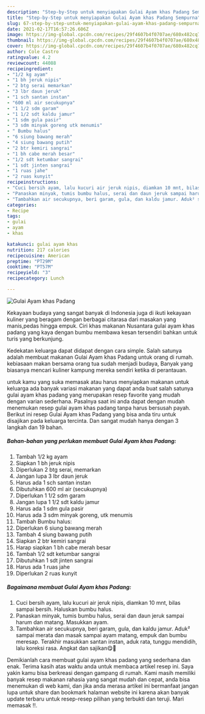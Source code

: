 ```yaml
---
description: "Step-by-Step untuk menyiapakan Gulai Ayam khas Padang Sempurna"
title: "Step-by-Step untuk menyiapakan Gulai Ayam khas Padang Sempurna"
slug: 67-step-by-step-untuk-menyiapakan-gulai-ayam-khas-padang-sempurna
date: 2021-02-17T16:57:26.606Z
image: https://img-global.cpcdn.com/recipes/29f4607b4f0707ae/680x482cq70/gulai-ayam-khas-padang-foto-resep-utama.jpg
thumbnail: https://img-global.cpcdn.com/recipes/29f4607b4f0707ae/680x482cq70/gulai-ayam-khas-padang-foto-resep-utama.jpg
cover: https://img-global.cpcdn.com/recipes/29f4607b4f0707ae/680x482cq70/gulai-ayam-khas-padang-foto-resep-utama.jpg
author: Cole Castro
ratingvalue: 4.2
reviewcount: 44088
recipeingredient:
- "1/2 kg ayam"
- "1 bh jeruk nipis"
- "2 btg serai memarkan"
- "3 lbr daun jeruk"
- "1 sch santan instan"
- "600 ml air secukupnya"
- "1 1/2 sdm garam"
- "1 1/2 sdt kaldu jamur"
- "1 sdm gula pasir"
- "3 sdm minyak goreng utk menumis"
- " Bumbu halus"
- "6 siung bawang merah"
- "4 siung bawang putih"
- "2 btr kemiri sangrai"
- "1 bh cabe merah besar"
- "1/2 sdt ketumbar sangrai"
- "1 sdt jinten sangrai"
- "1 ruas jahe"
- "2 ruas kunyit"
recipeinstructions:
- "Cuci bersih ayam, lalu kucuri air jeruk nipis, diamkan 10 mnt, bilas sampai bersih. Haluskan bumbu halus."
- "Panaskan minyak, tumis bumbu halus, serai dan daun jeruk sampai harum dan matang. Masukkan ayam."
- "Tambahkan air secukupnya, beri garam, gula, dan kaldu jamur. Aduk² sampai merata dan masak sampai ayam matang, empuk dan bumbu meresap. Terakhir masukkan santan instan, aduk rata, tunggu mendidih, lalu koreksi rasa. Angkat dan sajikan😋🥰"
categories:
- Recipe
tags:
- gulai
- ayam
- khas

katakunci: gulai ayam khas 
nutrition: 217 calories
recipecuisine: American
preptime: "PT29M"
cooktime: "PT57M"
recipeyield: "3"
recipecategory: Lunch

---
```



![Gulai Ayam khas Padang](https://img-global.cpcdn.com/recipes/29f4607b4f0707ae/680x482cq70/gulai-ayam-khas-padang-foto-resep-utama.jpg)

Kekayaan budaya yang sangat banyak di Indonesia juga di ikuti kekayaan kuliner yang beragam dengan berbagai citarasa dari masakan yang manis,pedas hingga empuk. Ciri khas makanan Nusantara gulai ayam khas padang yang kaya dengan bumbu membawa kesan tersendiri bahkan untuk turis yang berkunjung.




Kedekatan keluarga dapat didapat dengan cara simple. Salah satunya adalah membuat makanan Gulai Ayam khas Padang untuk orang di rumah. kebiasaan makan bersama orang tua sudah menjadi budaya, Banyak yang biasanya mencari kuliner kampung mereka sendiri ketika di perantauan.

untuk kamu yang suka memasak atau harus menyiapkan makanan untuk keluarga ada banyak variasi makanan yang dapat anda buat salah satunya gulai ayam khas padang yang merupakan resep favorite yang mudah dengan varian sederhana. Pasalnya saat ini anda dapat dengan mudah menemukan resep gulai ayam khas padang tanpa harus bersusah payah.
Berikut ini resep Gulai Ayam khas Padang yang bisa anda tiru untuk disajikan pada keluarga tercinta. Dan sangat mudah hanya dengan 3 langkah dan 19 bahan.


<!--inarticleads1-->

##### Bahan-bahan yang perlukan membuat Gulai Ayam khas Padang:

1. Tambah 1/2 kg ayam
1. Siapkan 1 bh jeruk nipis
1. Diperlukan 2 btg serai, memarkan
1. Jangan lupa 3 lbr daun jeruk
1. Harus ada 1 sch santan instan
1. Dibutuhkan 600 ml air (secukupnya)
1. Diperlukan 1 1/2 sdm garam
1. Jangan lupa 1 1/2 sdt kaldu jamur
1. Harus ada 1 sdm gula pasir
1. Harus ada 3 sdm minyak goreng, utk menumis
1. Tambah  Bumbu halus:
1. Diperlukan 6 siung bawang merah
1. Tambah 4 siung bawang putih
1. Siapkan 2 btr kemiri sangrai
1. Harap siapkan 1 bh cabe merah besar
1. Tambah 1/2 sdt ketumbar sangrai
1. Dibutuhkan 1 sdt jinten sangrai
1. Harus ada 1 ruas jahe
1. Diperlukan 2 ruas kunyit




<!--inarticleads2-->

##### Bagaimana membuat  Gulai Ayam khas Padang:

1. Cuci bersih ayam, lalu kucuri air jeruk nipis, diamkan 10 mnt, bilas sampai bersih. Haluskan bumbu halus.
1. Panaskan minyak, tumis bumbu halus, serai dan daun jeruk sampai harum dan matang. Masukkan ayam.
1. Tambahkan air secukupnya, beri garam, gula, dan kaldu jamur. Aduk² sampai merata dan masak sampai ayam matang, empuk dan bumbu meresap. Terakhir masukkan santan instan, aduk rata, tunggu mendidih, lalu koreksi rasa. Angkat dan sajikan😋🥰




Demikianlah cara membuat gulai ayam khas padang yang sederhana dan enak. Terima kasih atas waktu anda untuk membaca artikel resep ini. Saya yakin kamu bisa berkreasi dengan gampang di rumah. Kami masih memiliki banyak resep makanan rahasia yang sangat mudah dan cepat, anda bisa menemukan di web kami, dan jika anda merasa artikel ini bermanfaat jangan lupa untuk share dan bookmark halaman website ini karena akan banyak update terbaru untuk resep-resep pilihan yang terbukti dan teruji. Mari memasak !!. 
